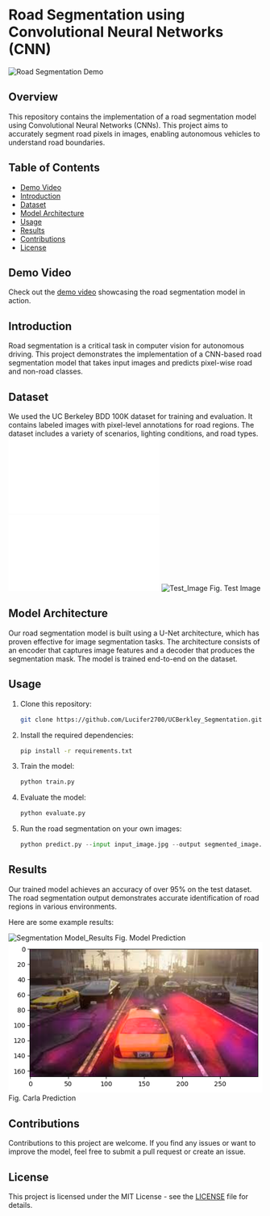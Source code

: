 # Road Segmentation using Convolutional Neural Networks (CNN)

![Road Segmentation Demo](outputs/Segmentation_final_video.gif)

## Overview

This repository contains the implementation of a road segmentation model using Convolutional Neural Networks (CNNs). This project aims to accurately segment road pixels in images, enabling autonomous vehicles to understand road boundaries.

## Table of Contents

- [Demo Video](#demo-video)
- [Introduction](#introduction)
- [Dataset](#dataset)
- [Model Architecture](#model-architecture)
- [Usage](#usage)
- [Results](#results)
- [Contributions](#contributions)
- [License](#license)

## Demo Video

Check out the [demo video](outputs/Segmentation_final_video.mp4) showcasing the road segmentation model in action.

## Introduction

Road segmentation is a critical task in computer vision for autonomous driving. This project demonstrates the implementation of a CNN-based road segmentation model that takes input images and predicts pixel-wise road and non-road classes.

## Dataset

We used the UC Berkeley BDD 100K dataset for training and evaluation. It contains labeled images with pixel-level annotations for road regions. The dataset includes a variety of scenarios, lighting conditions, and road types.
![Images](dataset/images_3000_60.p)
![labels](dataset/labels_3000_60.p)
![Test_Image](Test_Image.png) Fig. Test Image

## Model Architecture

Our road segmentation model is built using a U-Net architecture, which has proven effective for image segmentation tasks. The architecture consists of an encoder that captures image features and a decoder that produces the segmentation mask. The model is trained end-to-end on the dataset.

## Usage

1. Clone this repository:

   ```bash
   git clone https://github.com/Lucifer2700/UCBerkley_Segmentation.git
   ```

2. Install the required dependencies:

   ```bash
   pip install -r requirements.txt
   ```

3. Train the model:

   ```bash
   python train.py
   ```

4. Evaluate the model:

   ```bash
   python evaluate.py
   ```

5. Run the road segmentation on your own images:

   ```python
   python predict.py --input input_image.jpg --output segmented_image.jpg
   ```

## Results

Our trained model achieves an accuracy of over 95% on the test dataset. The road segmentation output demonstrates accurate identification of road regions in various environments.

Here are some example results:

![Segmentation Model_Results](outputs/Model_prediction.png) Fig. Model Prediction
![Segmentation Carla_Results](outputs/Carla_Prediction.png) Fig. Carla Prediction
## Contributions

Contributions to this project are welcome. If you find any issues or want to improve the model, feel free to submit a pull request or create an issue.

## License

This project is licensed under the MIT License - see the [LICENSE](LICENSE) file for details.
